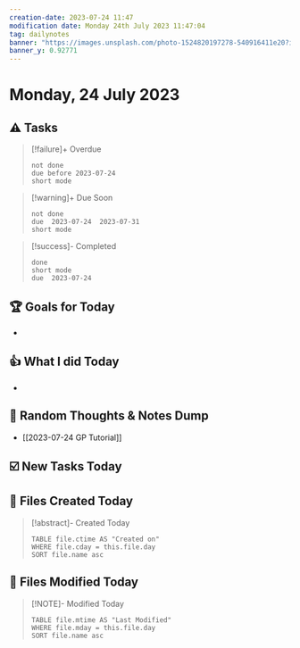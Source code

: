```yaml
---
creation-date: 2023-07-24 11:47
modification date: Monday 24th July 2023 11:47:04
tag: dailynotes
banner: "https://images.unsplash.com/photo-1524820197278-540916411e20?ixlib=rb-4.0.3&ixid=M3wxMjA3fDB8MHxwaG90by1wYWdlfHx8fGVufDB8fHx8fA%3D%3D&auto=format&fit=crop&w=2990&q=80"
banner_y: 0.92771
---
```

# Monday, 24 July 2023

## ⚠️ Tasks
>[!failure]+ Overdue
>```tasks
>not done
>due before 2023-07-24
>short mode
>```

>[!warning]+ Due Soon
>```tasks
>not done
>due  2023-07-24  2023-07-31
>short mode
>```

>[!success]- Completed
>```tasks
>done
>short mode
>due  2023-07-24
>```

## 🏆 Goals for Today
- 

## 👍 What I did Today
- 

## 🤔 Random Thoughts & Notes Dump
- [[2023-07-24 GP Tutorial]]

## ☑️ New Tasks Today


## 📝 Files Created Today
> [!abstract]- Created Today
>```dataview
>TABLE file.ctime AS "Created on"
>WHERE file.cday = this.file.day   
>SORT file.name asc
>```

## 📝 Files Modified Today
> [!NOTE]- Modified Today
>```dataview
>TABLE file.mtime AS "Last Modified"
>WHERE file.mday = this.file.day   
>SORT file.name asc
>```